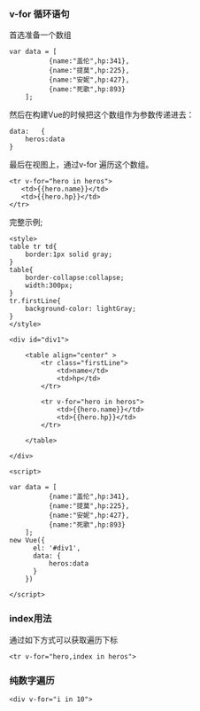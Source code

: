 ### v-for 循环语句
首选准备一个数组
```vue
var data = [
   		  {name:"盖伦",hp:341},
		  {name:"提莫",hp:225},
		  {name:"安妮",hp:427},
		  {name:"死歌",hp:893}
    ];
```
然后在构建Vue的时候把这个数组作为参数传递进去：
```vue
data:	{
    heros:data
}
```
最后在视图上，通过v-for 遍历这个数组。
 ```vue
<tr v-for="hero in heros">
	<td>{{hero.name}}</td>
	<td>{{hero.hp}}</td>
</tr>	
```

完整示例;
```vue
<style>
table tr td{
    border:1px solid gray;
}
table{
    border-collapse:collapse;
    width:300px;
}
tr.firstLine{
    background-color: lightGray;
}
</style>
 
<div id="div1">
   
    <table align="center" >
        <tr class="firstLine">
            <td>name</td>
            <td>hp</td>
        </tr>
         
        <tr v-for="hero in heros">
            <td>{{hero.name}}</td>
            <td>{{hero.hp}}</td>
        </tr>
         
    </table>
 
</div>
    
<script>
  
var data = [
          {name:"盖伦",hp:341},
          {name:"提莫",hp:225},
          {name:"安妮",hp:427},
          {name:"死歌",hp:893}
    ];
new Vue({
      el: '#div1',
      data: {
          heros:data
      }
    })
    
</script>
```

### index用法
通过如下方式可以获取遍历下标
```vue
<tr v-for="hero,index in heros">
```

### 纯数字遍历
```vue
<div v-for="i in 10">
```


















